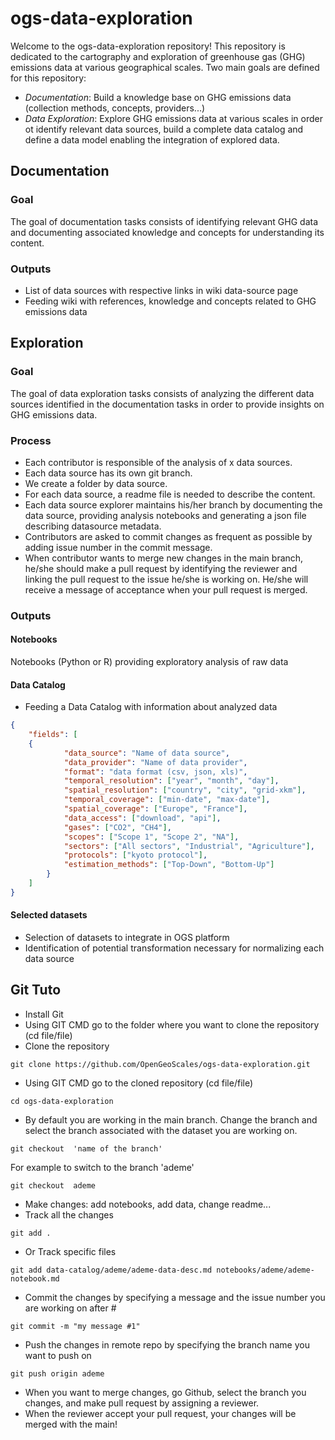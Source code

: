 # ogs-data-exploration
Welcome to the ogs-data-exploration repository!
This repository is dedicated to the cartography and exploration of greenhouse gas (GHG) emissions data at various geographical scales.
Two main goals are defined for this repository:

- *Documentation*: Build a knowledge base on GHG emissions data (collection methods, concepts, providers...)
- *Data Exploration*: Explore GHG emissions data at various scales in order ot identify relevant data sources, build a complete data catalog and define a data model enabling the integration of explored data.

## Documentation

### Goal
The goal of documentation tasks consists of identifying relevant GHG data and documenting associated knowledge and concepts for understanding its content.

### Outputs

- List of data sources with respective links in wiki data-source page
- Feeding wiki with references,  knowledge and concepts related to GHG emissions data

## Exploration

### Goal

The goal of data exploration tasks consists of analyzing the different data sources identified in the documentation tasks in order to provide insights on GHG emissions data.

### Process

- Each contributor is responsible of the analysis of x data sources.
- Each data source has its own git branch.
- We create a folder by data source.
- For each data source, a readme file is needed to describe the content.
- Each data source explorer maintains his/her branch by documenting the data source, providing analysis notebooks and generating a json file describing datasource metadata.
- Contributors are asked to commit changes as frequent as possible by adding issue number in the commit message. 
- When contributor wants to merge new changes in the main branch, he/she should make a pull request by identifying the reviewer and linking the pull request to the issue he/she is working on.
He/she will receive a message of acceptance when your pull request is merged.


### Outputs

#### Notebooks
Notebooks (Python or R) providing exploratory analysis of raw data

#### Data Catalog

- Feeding a Data Catalog with information about analyzed data
```json
{
	"fields": [
	{
			"data_source": "Name of data source",
			"data_provider": "Name of data provider",
			"format": "data format (csv, json, xls)",
			"temporal_resolution": ["year", "month", "day"],
			"spatial_resolution": ["country", "city", "grid-xkm"],
			"temporal_coverage": ["min-date", "max-date"],
			"spatial_coverage": ["Europe", "France"],
			"data_access": ["download", "api"],
			"gases": ["CO2", "CH4"],
			"scopes": ["Scope 1", "Scope 2", "NA"],
			"sectors": ["All sectors", "Industrial", "Agriculture"],
			"protocols": ["kyoto protocol"],
			"estimation_methods": ["Top-Down", "Bottom-Up"]
		}
	]
}
```
#### Selected datasets

- Selection of datasets to integrate in OGS platform
- Identification of potential transformation necessary for normalizing each data source

## Git Tuto

- Install Git
- Using GIT CMD go to the folder where you want to clone the repository (cd file/file)
- Clone the repository
```
git clone https://github.com/OpenGeoScales/ogs-data-exploration.git
```
- Using GIT CMD go to the cloned repository (cd file/file) 
```
cd ogs-data-exploration
```
- By default you are working in the main branch. Change the branch and select the branch associated with the dataset you are working on.
```
git checkout  'name of the branch'
```
For example to switch to the branch 'ademe'
```
git checkout  ademe
```
- Make changes: add notebooks, add data, change readme...
- Track all the changes
```
git add .
```
- Or Track specific files
```
git add data-catalog/ademe/ademe-data-desc.md notebooks/ademe/ademe-notebook.md
```
- Commit the changes by specifying a message and the issue number you are working on after #
```
git commit -m "my message #1"
```
- Push the changes in remote repo by specifying the branch name you want to push on
```
git push origin ademe
```
- When you want to merge changes, go Github, select the branch you changes, and make pull request by assigning a reviewer.
- When the reviewer accept your pull request, your changes will be merged with the main!
